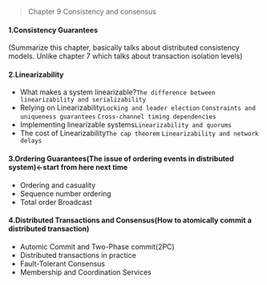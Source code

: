 > Chapter 9 Consistency and consensus

#### 1.Consistency Guarantees
(Summarize this chapter, basically talks about distributed consistency models.
Unlike chapter 7 which talks about transaction isolation levels)

#### 2.Linearizability
* What makes a system linearizable?`The difference between linearizability and serializability`
* Relying on Linearizability`Locking and leader election` `Constraints and uniqueness guarantees`
  `Cross-channel timing dependencies` 
* Implementing linearizable systems`Linearizability and quorums`
* The cost of Linearizability`The cap theorem` `Linearizability and network delays`

#### 3.Ordering Guarantees(The issue of ordering events in distributed system)<-start from here next time
* Ordering and casuality
* Sequence number ordering
* Total order Broadcast

#### 4.Distributed Transactions and Consensus(How to atomically commit a distributed transaction)
* Automic Commit and Two-Phase commit(2PC)
* Distributed transactions in practice
* Fault-Tolerant Consensus
* Membership and Coordination Services

